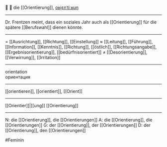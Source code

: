 🧭 🔴 die [[Orientierung]], [oʁi̯ɛnˈtiːʁʊŋ](https://youglish.com/pronounce/Orientierung/german)

---
Dr. Frentzen meint, dass ein soziales Jahr auch als [[Orientierung]] für die spätere [[Berufswahl]] dienen könnte.

---
= [[Ausrichtung]], [[Richtung]], [[Einstellung]]
≈ [[Leitung]], [[Führung]], [[Information]], [[Kenntnis]], [[Richtung]], [[östlich]], [[Richtungsangabe]], [[Ergebnisorientierung]], [[bedürfnisorientiert]]
≠ [[Desorientierung]], [[Verwirrung]], [[Irritation]]

---
orientation  
ориентация

---
[[orientieren]], [[orientiert]], [[Orient]]

---
[[Orientier]]|[[ung]]
[[Orientierung]]


---
N: die [[Orientierung]], die [[Orientierungen]]
A: die [[Orientierung]], die [[Orientierungen]]
G: der [[Orientierung]], der [[Orientierungen]]
D: der [[Orientierung]], den [[Orientierungen]]

#Feminin 